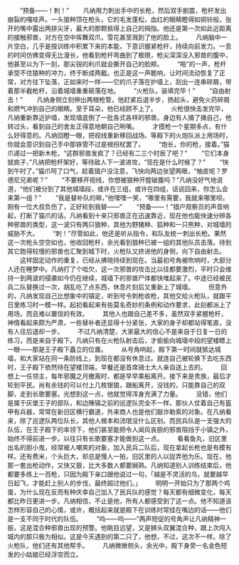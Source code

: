 　　“预备——！刺！”
　　凡纳用力刺出手中的长枪，然后双手剧震，枪杆发出崩裂的嘎吱声。一头狼种顶在枪头，它的毛发蓬松，血红的眼睛瞪得如铜铃般，张开的嘴中露出两排尖牙，最大的那颗抵得上自己的拇指。他还是第一次如此近距离的接触邪兽，对方在空中挥舞双爪，雪花甚至溅到了他的脸上。
　　凡纳脑中一片空白，几乎是按训练中积累下来的本能，下意识握紧枪杆，持续向前发力。一息的时间仿佛变得无比漫长，他看到枪杆弯曲到了极限，枪尖深深没入邪兽的腹中，他甚至以为下一刻，那尖锐的利爪就会撕开自己的脸颊。
　　“啪”的一声，枪杆承受不住狼种的冲力，终于断成两截。也正是这一声脆响，让时间流动恢复了正常，对方往下坠落，正如来时一样——它的爪子落在护墙上，刮出一连串碎屑，带着那半截枪杆，沿着城墙重重砸落在地。
　　“火枪队，装填完毕！”
　　“自由射击！”
　　凡纳身侧立刻伸出两根枪管，他赶紧后退半步，扬起头，避免火药碎屑和燃气冲到自己的眼睛。至于耳朵，他已经顾不上了。
　　火枪很快击发完毕，凡纳重新靠近护墙，发现墙底倒了一批各式各样的邪兽。身边有人捅了捅自己，他转过头，看到自己的舍友正得意地朝自己咧嘴。
　　才摸枪一个星期多点，有什么好得意的。凡纳回瞪一眼，把视线重新移回战场。等殿下的火炮队派上用场时，你就会意识到自己手中那铁管不过是根拐杖罢了。
　　“炮长，你的枪，接着。”猫爪递过一把新木枪，“这群邪兽发疯了？已经有二三个时辰了吧？”
　　“它们本身就疯子，”凡纳把枪杆架好，等待敌人下一波进攻，“现在是什么时候了？”
　　“快到午时了。”猫爪呵了口气，趁着猎户没注意，飞快向两边张望两眼，“柚皮呢？罗德尼兄弟呢？”
　　“不要移开视线，你想被狼种开膛破腹吗？”凡纳没好气地说道，“他们被分到了其他城墙段，或许在三组，或许在四组，话说回来，你怎么会来第一组？”
　　“我是替补队的嘛，”他嘿嘿一笑，“哪里有需要，我就来哪里呗。刚有一位大叔负伤了，正好轮到我替——”
　　“预备——！”猎户观察员的声音响起，打断了猫爪的话。凡纳看到十来只邪兽正在迅速靠近，现在他也能快速分辨各种邪兽的类型，这一波只有两只狼种，其他为野猪种、狐种和一只熊种，对城墙的威胁不大。
　　“刺！”尽管如此，他还是听从指令，和队友统一刺出长枪。果然这一次枪头空空如也，他收回枪杆，余光看到狼种已被一组的其他队员击落。待到其它跑得较慢的邪兽也汇聚到城下时，火枪队又挤进他的身侧，向下自由射击。
　　这样固定动作的重复，已经从拂晓持续到现在。当最初号角被吹响时，大部分人还在睡梦中。凡纳打了个哈欠，这一次邪兽的攻击比以往都要激烈，平时只会维持一到两波的侵袭如今仍在继续，城墙下的邪兽尸体都快堆起来了。中途已经被民兵二队替换过一次，胡乱吃了点东西，休息片刻后又重新上了城墙。
　　但意外的，凡纳发现自己比想象中的镇定，听到号令刺枪收枪，其他交给火枪队，就跟平日里练习时一模一样。起初看起来有些莫名奇妙的条例和动作要求，此刻都派上了用场，而且难以置信的有效。
　　其他人也跟自己差不多，虽然双手紧握枪杆，神情看起来颇为严肃，一些替补者还显得十分紧张，大家的身子却都站得笔直，没有人往后退却一步。
　　不过凡纳清楚，大家最大的信心不是来自于日复一日的练习，而是来自于殿下。凡纳只有在火枪队射击后，才偷偷向城墙中段的望楼瞟上一眼——那是王子殿下矗立的位置。
　　从号角响起，殿下第一时间就抵达城墙，和大家站在同一条防线上，到现在都没有休息过。就连自己被轮换下去吃东西时，王子殿下依然待在望楼顶端，早餐还是首席骑士大人亲自送上去的。
　　回想上一任领主，每年邪魔之月撤离时，都是早早乘船离开。接下来是贵族，最后才轮到平民。尚有余钱的可以付上几枚银狼，跟船离开，没钱的，只能靠自己的双脚，走到长歌要塞。光想到这一点，他就觉得浑身充满了力量。
　　没错，他们是属于灰堡王子的部队，和边陲镇之前的巡逻队完全不一样。那伙人仗着自己有盔甲有兵器，常常在新旧区横行霸道，外来商人也是他们敲诈勒索的对象。在凡纳看来，除了巡逻队两位队长，其他人根本和流氓没什么区别。而民兵队是一支强大的队伍，在王子殿下的率领下，他们甚至能把令人闻风丧胆的邪兽阻挡于小镇之外，始终不得前进一步。以往只有长歌要塞才能做到这一点。
　　看看鱼丸，旧区里出名的胆小鬼，经常被人嘲笑的对象，加入民兵二队后，现在拿起长枪也是有模有样。还有费米，个头巨大，却总是慢人一拍，旧区里的人以捉弄他为乐。现在，他那一套出枪动作，又快又狠，比大多数人都要娴熟。凡纳知道别人训练结束后，他都要多练上一百枪，只因为殿下亲口跟他说过一句，「越是不灵活的鸟，就要越早日起飞，才能赶上别人的步伐，最终超过他们。」
　　明明一开始只为了那两个鸡蛋，为什么现在反而有种庆幸自己加入了民兵队的感觉？每天都有细微变化，每天都比昨日更进一步。凡纳相信，不止是他，所有人都感受到了这一点。他不知道该怎样形容自己的心情，或许，概括起来就是殿下在训练时常挂在嘴边的话——他们是一支不同于时代的队伍。
　　“呜——呜——”两声短促的号角声让凡纳精神一振，这是混合种邪兽出现的预警。他眺目远望，又是狮头双翼混合种，跟上次闯入城内的那只极为相似。这是今天遇到的第二只了，他想，不过，这次不一样。除了火枪队，他们还有其他帮手。
　　凡纳微微侧头，余光中，殿下身旁一名金色短发的小姑娘已经浮空而立。